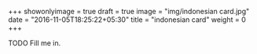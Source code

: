 +++
showonlyimage = true
draft = true
image = "img/indonesian card.jpg"
date = "2016-11-05T18:25:22+05:30"
title = "indonesian card"
weight = 0
+++

TODO Fill me in.

